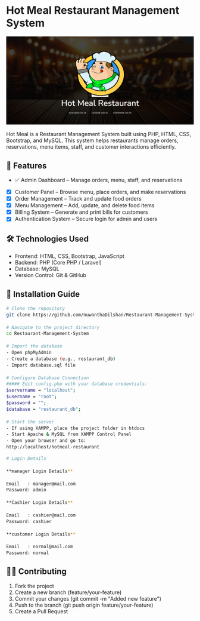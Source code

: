 # Hot Meal Restaurant Management System

![Hot Meal Restaurant Management System](/images/readmeImage.png)

Hot Meal is a Restaurant Management System built using PHP, HTML, CSS, Bootstrap, and MySQL. This system helps restaurants manage orders, reservations, menu items, staff, and customer interactions efficiently.

## 📌 Features

- ✅ Admin Dashboard – Manage orders, menu, staff, and reservations
- [x] Customer Panel – Browse menu, place orders, and make reservations
- [x] Order Management – Track and update food orders
- [x] Menu Management – Add, update, and delete food items
- [x] Billing System – Generate and print bills for customers
- [x] Authentication System – Secure login for admin and users

## 🛠️ Technologies Used

- Frontend: HTML, CSS, Bootstrap, JavaScript
- Backend: PHP (Core PHP / Laravel)
- Database: MySQL
- Version Control: Git & GitHub

## 🚀 Installation Guide

```sh
# Clone the repository
git clone https://github.com/nuwanthaDilshan/Restaurant-Management-System.git

# Navigate to the project directory
cd Restaurant-Management-System

# Import the database
- Open phpMyAdmin
- Create a database (e.g., restaurant_db)
- Import database.sql file

# Configure Database Connection
##### Edit config.php with your database credentials:
$servername = "localhost";
$username = "root";
$password = "";
$database = "restaurant_db";

# Start the server
- If using XAMPP, place the project folder in htdocs
- Start Apache & MySQL from XAMPP Control Panel
- Open your browser and go to:
http://localhost/hotmeal-restaurant 
```

```sh
# Login Details

**manager Login Details**

Email	: manager@mail.com
Password: admin

**Cashier Login Details**

Email	: cashier@mail.com
Password: cashier

**customer Login Details**

Email	: normal@mail.com
Password: normal
```
## 👨‍💻 Contributing

1. Fork the project
2. Create a new branch (feature/your-feature)
3. Commit your changes (git commit -m "Added new feature")
4. Push to the branch (git push origin feature/your-feature)
5. Create a Pull Request
